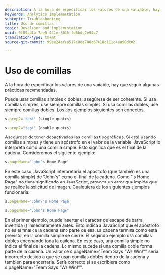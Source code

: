 ```yaml
---
description: A la hora de especificar los valores de una variable, hay que seguir algunas prácticas recomendadas.
keywords: Analytics Implementation
subtopic: Troubleshooting
title: Uso de comillas
topic: Developer and implementation
uuid: 9f09c48b-7ae5-441e-8635-fd6bdc2e94c7
translation-type: tm+mt
source-git-commit: 99ee24efaa517e8da700c67818c111c4aa90dc02

---
```



# Uso de comillas

A la hora de especificar los valores de una variable, hay que seguir algunas prácticas recomendadas.

Puede usar comillas simples o dobles; asegúrese de ser coherente. Si usa comillas simples, use siempre comillas simples. Si usa comillas dobles, use siempre comillas dobles. Los dos ejemplos siguientes son correctos.

```js
s.prop2='test' (single quotes)
```

```js
s.prop2="test" (double quotes)
```

Asegúrese de tener desactivadas las comillas tipográficas. Si está usando comillas simples y tiene un apóstrofo en el valor de la variable, JavaScript lo interpreta como una comilla simple. Esto significa que es el final de la cadena. Consideremos el siguiente ejemplo:

```js
s.pageName='John's Home Page'
```

En este caso, JavaScript interpretaría el apóstrofo (que también es una comilla simple) de "John's" como el final de la cadena. Como "'s Home Page" no tiene significado en JavaScript, provoca un error que impide que se realice la solicitud de imagen. Cualquiera de los siguientes ejemplos funcionaría:

```js
s.pageName='John\'s Home Page'
```

```js
s.pageName="John's Home Page"
```

En el primer ejemplo, puede insertar el carácter de escape de barra invertida (\) inmediatamente antes. Esto indica a JavaScript que el apóstrofo no es el final de la cadena sino parte de ella. La cadena termina como está previsto, en la comilla simple de cierre. El segundo ejemplo usa comillas dobles encerrando toda la cadena. En este caso, una comilla simple no indica el final de la cadena. Lo mismo sucede si una comilla doble forma parte de la cadena. Un valor de s.pageName="Team Says "We Win!"" sería incorrecto debido a que se usan comillas dobles dentro de la cadena y también para encerrarla. Sería correcto si se escribiera como s.pageName="Team Says \"We Win!\"".
